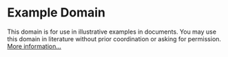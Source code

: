 # Example Domain
This domain is for use in illustrative examples in documents. You may use this domain in literature without prior coordination or asking for permission.
[More information...](https://example.com/<https:/www.iana.org/domains/example>)
